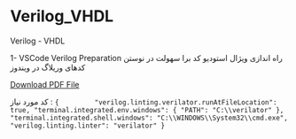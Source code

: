 # Verilog_VHDL
Verilog - VHDL

1- VSCode Verilog Preparation 
راه اندازی ویژال استودیو کد برا سهولت در نوستن کدهای وریلاگ در ویندوز

[Download PDF File](https://github.com/amirrezatav/Verilog_VHDL/blob/main/VSCodeVerilogPreparation%20.pdf)

کد مورد نیاز :
     `
      {        
           "verilog.linting.verilator.runAtFileLocation": true,
           "terminal.integrated.env.windows": {
           "PATH": "C:\\verilator"
           },
           "terminal.integrated.shell.windows": "C:\\WINDOWS\\System32\\cmd.exe",
           "verilog.linting.linter": "verilator"
        }
     `

